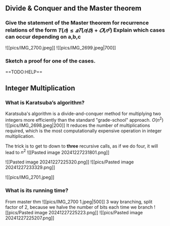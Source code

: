 
## Divide & Conquer and the Master theorem 
### Give the statement of the Master theorem for recurrence relations of the form $T(𝑛) ≤ 𝑎𝑇(𝑛/𝑏) + 𝑂(𝑛^𝑐)$ Explain which cases can occur depending on a,b,c

![[pics/IMG_2700.jpeg]]
![[pics/IMG_2699.jpeg|700]]
### Sketch a proof for one of the cases.

==TODO:HELP==

## Integer Multiplication
### What is Karatsuba’s algorithm? 
Karatsuba's algorithm is a divide-and-conquer method for multiplying two integers more efficiently than the standard "grade-school" approach. $O(n^2)$
![[pics/IMG_2698.jpeg|200]]
It reduces the number of multiplications required, which is the most computationally expensive operation in integer multiplication.

The trick is to get to down to **three** recursive calls, as if we do four,  it will lead to $n^2$
![[Pasted image 20241227231801.png]]

![[Pasted image 20241227225320.png]]
![[pics/Pasted image 20241227233329.png]]

![[pics/IMG_2701.jpeg]]


### What is its running time?
From master thm
![[pics/IMG_2700 1.jpeg|500]]
3 way branching, split factor of 2, because we halve the number of bits each time we branch
![[pics/Pasted image 20241227225223.png]]
![[pics/Pasted image 20241227225207.png]]